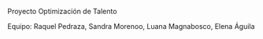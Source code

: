 Proyecto Optimización de Talento

Equipo: Raquel Pedraza, Sandra Morenoo, Luana Magnabosco, Elena Águila